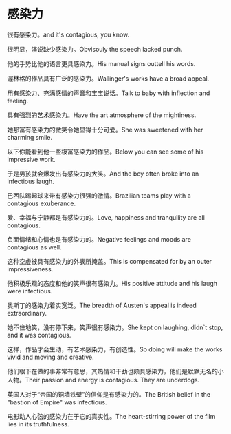 # 感染力

<p><span class="chinese">很有感染力。</span><span class="english">and it's contagious, you know.</span></p>

<p><span class="chinese">很明显，演说缺少感染力。</span><span class="english">Obvisouly the speech lacked punch.</span></p>

<p><span class="chinese">他的手势比他的语言更具感染力。</span><span class="english">His manual signs outtell his words.</span></p>

<p><span class="chinese">渥林格的作品具有广泛的感染力。</span><span class="english">Wallinger's works have a broad appeal.</span></p>

<p><span class="chinese">用有感染力、充满感情的声音和宝宝说话。</span><span class="english">Talk to baby with inflection and feeling.</span></p>

<p><span class="chinese">具有强烈的艺术感染力。</span><span class="english">Have the art atmosphere of the mightiness.</span></p>

<p><span class="chinese">她那富有感染力的微笑令她显得十分可爱。</span><span class="english">She was sweetened with her charming smile.</span></p>

<p><span class="chinese">以下你能看到他一些极富感染力的作品。</span><span class="english">Below you can see some of his impressive work.</span></p>

<p><span class="chinese">于是男孩就会爆发出有感染力的大笑。</span><span class="english">And the boy often broke into an infectious laugh.</span></p>

<p><span class="chinese">巴西队踢起球来带有感染力很强的激情。</span><span class="english">Brazilian teams play with a contagious exuberance.</span></p>

<p><span class="chinese">爱、幸福与宁静都是有感染力的。</span><span class="english">Love, happiness and tranquility are all contagious.</span></p>

<p><span class="chinese">负面情绪和心情也是有感染力的。</span><span class="english">Negative feelings and moods are contagious as well.</span></p>

<p><span class="chinese">这种空虚被具有感染力的外表所掩盖。</span><span class="english">This is compensated for by an outer impressiveness.</span></p>

<p><span class="chinese">他积极乐观的态度和他的笑声很有感染力。</span><span class="english">His positive attitude and his laugh were infectious.</span></p>

<p><span class="chinese">奥斯丁的感染力着实宽泛。</span><span class="english">The breadth of Austen's appeal is indeed extraordinary.</span></p>

<p><span class="chinese">她不住地笑，没有停下来，笑声很有感染力。</span><span class="english">She kept on laughing, didn`t stop, and it was contagious.</span></p>

<p><span class="chinese">这样，作品才会生动，有艺术感染力，有创造性。</span><span class="english">So doing will make the works vivid and moving and creative.</span></p>

<p><span class="chinese">他们眼下在做的事非常有意思，其热情和干劲也颇具感染力，他们是默默无名的小人物。</span><span class="english">Their passion and energy is contagious. They are underdogs.</span></p>

<p><span class="chinese">英国人对于“帝国的铜墙铁壁”的信仰是有感染力的。</span><span class="english">The British belief in the "bastion of Empire" was infectious.</span></p>

<p><span class="chinese">电影动人心弦的感染力在于它的真实性。</span><span class="english">The heart-stirring power of the film lies in its truthfulness.</span></p>

